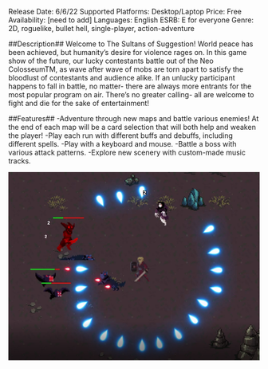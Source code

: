 
Release Date: 6/6/22
Supported Platforms: Desktop/Laptop
Price: Free
Availability: [need to add]
Languages: English
ESRB: E for everyone
Genre: 2D, roguelike, bullet hell, single-player, action-adventure 


##Description##
Welcome to The Sultans of Suggestion! World peace has been achieved, but humanity’s desire for violence rages on. In this game show of the future, our lucky contestants battle out of the Neo ColosseumTM, as wave after wave of mobs are torn apart to satisfy the bloodlust of contestants and audience alike. If an unlucky participant happens to fall in battle, no matter- there are always more entrants for the most popular program on air. There’s no greater calling- all are welcome to fight and die for the sake of entertainment!


##Features##
-Adventure through new maps and battle various enemies! At the end of each map will be a card selection that will both help and weaken the player! 
-Play each run with different buffs and debuffs, including different spells. 
-Play with a keyboard and mouse.
-Battle a boss with various attack patterns. 
-Explore new scenery with custom-made music tracks.



![alt text](./PresskitImages/image1.png?raw=true)



